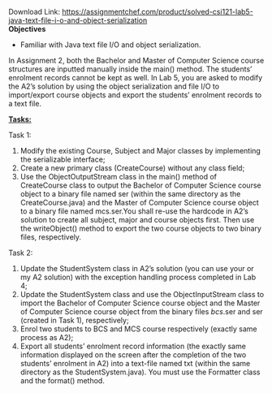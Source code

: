Download Link: https://assignmentchef.com/product/solved-csi121-lab5-java-text-file-i-o-and-object-serialization
<br>
<strong>Objectives</strong>

<ul>

 <li>Familiar with Java text file I/O and object serialization.</li>

</ul>

In Assignment 2, both the Bachelor and Master of Computer Science course structures are inputted manually inside the main() method. The students’ enrolment records cannot be kept as well. In Lab 5, you are asked to modify the A2’s solution by using the object serialization and file I/O to import/export course objects and export the students’ enrolment records to a text file.

<strong><u>Tasks:</u> </strong>

Task 1:

<ol>

 <li>Modify the existing Course, Subject and Major classes by implementing the serializable interface;</li>

 <li>Create a new primary class (CreateCourse) without any class field;</li>

 <li>Use the ObjectOutputStream class in the main() method of CreateCourse class to output the Bachelor of Computer Science course object to a binary file named ser (within the same directory as the CreateCourse.java) and the Master of Computer Science course object to a binary file named mcs.ser.You shall re-use the hardcode in A2’s solution to create all subject, major and course objects first. Then use the writeObject() method to export the two course objects to two binary files, respectively.</li>

</ol>

Task 2:

<ol>

 <li>Update the StudentSystem class in A2’s solution (you can use your or my A2 solution) with the exception handling process completed in Lab 4;</li>

 <li>Update the StudentSystem class and use the ObjectInputStream class to import the Bachelor of Computer Science course object and the Master of Computer Science course object from the binary files <em>bcs</em>.ser and ser (created in Task 1), respectively;</li>

 <li>Enrol two students to BCS and MCS course respectively (exactly same process as A2);</li>

 <li>Export all students’ enrolment record information (the exactly same information displayed on the screen after the completion of the two students’ enrolment in A2) into a text-file named txt (within the same directory as the StudentSystem.java). You must use the Formatter class and the format() method.</li>

</ol>


